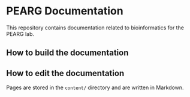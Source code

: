 # PEARG Documentation

This repository contains documentation related to bioinformatics for the PEARG
lab. 

## How to build the documentation




## How to edit the documentation

Pages are stored in the `content/` directory and are written in Markdown.
